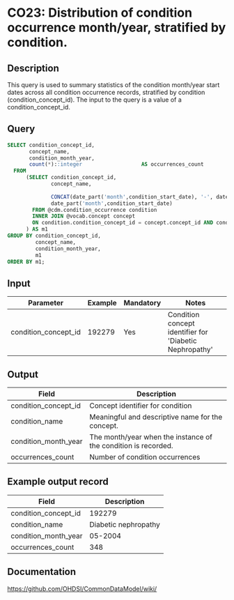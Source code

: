 <!---
Group:condition occurrence
Name:CO23 Distribution of condition occurrence month/year, stratified by condition.
Author:Patrick Ryan
CDM Version: 5.3
-->

# CO23: Distribution of condition occurrence month/year, stratified by condition.

## Description
This query is used to summary statistics of the condition month/year start dates across all condition occurrence records, stratified by condition (condition_concept_id).  The input to the query is a value  of a condition_concept_id.

## Query
```sql
SELECT condition_concept_id,
       concept_name,
       condition_month_year,
       count(*)::integer                   AS occurrences_count
  FROM
      (SELECT condition_concept_id,
              concept_name,
              
              CONCAT(date_part('month',condition_start_date), '-', date_part('year',condition_start_date))  AS condition_month_year,
              date_part('month',condition_start_date)                                           AS m1
        FROM @cdm.condition_occurrence condition
        INNER JOIN @vocab.concept concept
        ON condition.condition_concept_id = concept.concept_id AND condition.condition_concept_id=$1
      ) AS m1
GROUP BY condition_concept_id,
         concept_name,
         condition_month_year,
         m1
ORDER BY m1;
```

## Input

|  Parameter |  Example |  Mandatory |  Notes |
| --- | --- | --- | --- |
| condition_concept_id | 192279 | Yes | Condition concept identifier for 'Diabetic Nephropathy' |

## Output

|  Field |  Description |
| --- | --- |
| condition_concept_id | Concept identifier for condition |
| condition_name | Meaningful and descriptive name for the concept. |
| condition_month_year | The month/year when the instance of the condition is recorded. |
| occurrences_count |  Number of condition occurrences |

## Example output record

| Field |  Description |
| --- | --- |
| condition_concept_id |  192279 |
| condition_name |  Diabetic nephropathy |
| condition_month_year |  05-2004 |
| occurrences_count |  348 |


## Documentation
https://github.com/OHDSI/CommonDataModel/wiki/
